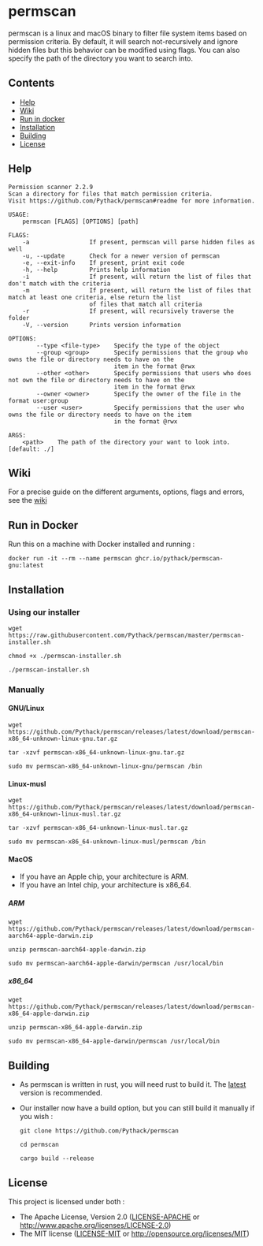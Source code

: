 # permscan

permscan is a linux and macOS binary to filter file system items based on
permission criteria. By default, it will search not-recursively and ignore hidden
files but this behavior can be modified using flags. You can also specify the
path of the directory you want to search into.

## Contents

* [Help](##Help)
* [Wiki](##Wiki)
* [Run in docker](##Run-in-docker)
* [Installation](##Installation)
* [Building](##Building)
* [License](##License)

## Help

```
Permission scanner 2.2.9
Scan a directory for files that match permission criteria.
Visit https://github.com/Pythack/permscan#readme for more information.

USAGE:
    permscan [FLAGS] [OPTIONS] [path]

FLAGS:
    -a                 If present, permscan will parse hidden files as well
    -u, --update       Check for a newer version of permscan
    -e, --exit-info    If present, print exit code
    -h, --help         Prints help information
    -i                 If present, will return the list of files that don't match with the criteria
    -m                 If present, will return the list of files that match at least one criteria, else return the list
                       of files that match all criteria
    -r                 If present, will recursively traverse the folder
    -V, --version      Prints version information

OPTIONS:
        --type <file-type>    Specify the type of the object
        --group <group>       Specify permissions that the group who owns the file or directory needs to have on the
                              item in the format @rwx
        --other <other>       Specify permissions that users who does not own the file or directory needs to have on the
                              item in the format @rwx
        --owner <owner>       Specify the owner of the file in the format user:group
        --user <user>         Specify permissions that the user who owns the file or directory needs to have on the item
                              in the format @rwx

ARGS:
    <path>    The path of the directory your want to look into. [default: ./]
```

## Wiki

For a precise guide on the different arguments, options, flags and errors, see the [wiki](https://github.com/Pythack/permscan/wiki)

## Run in Docker

Run this on a machine with Docker installed and running :

```console
docker run -it --rm --name permscan ghcr.io/pythack/permscan-gnu:latest
```

## Installation

### Using our installer

```
wget https://raw.githubusercontent.com/Pythack/permscan/master/permscan-installer.sh
```

```
chmod +x ./permscan-installer.sh
```

```
./permscan-installer.sh
```

### Manually

#### GNU/Linux

```
wget https://github.com/Pythack/permscan/releases/latest/download/permscan-x86_64-unknown-linux-gnu.tar.gz
```

```
tar -xzvf permscan-x86_64-unknown-linux-gnu.tar.gz
```

```
sudo mv permscan-x86_64-unknown-linux-gnu/permscan /bin
```

#### Linux-musl

```
wget https://github.com/Pythack/permscan/releases/latest/download/permscan-x86_64-unknown-linux-musl.tar.gz
```

```
tar -xzvf permscan-x86_64-unknown-linux-musl.tar.gz
```

```
sudo mv permscan-x86_64-unknown-linux-musl/permscan /bin
```

#### MacOS

* If you have an Apple chip, your architecture is ARM.
* If you have an Intel chip, your architecture is x86_64.

##### ARM

```
wget https://github.com/Pythack/permscan/releases/latest/download/permscan-aarch64-apple-darwin.zip
```

```
unzip permscan-aarch64-apple-darwin.zip
```

```
sudo mv permscan-aarch64-apple-darwin/permscan /usr/local/bin
```

##### x86_64

```
wget https://github.com/Pythack/permscan/releases/latest/download/permscan-x86_64-apple-darwin.zip
```

```
unzip permscan-x86_64-apple-darwin.zip
```

```
sudo mv permscan-x86_64-apple-darwin/permscan /usr/local/bin
```

## Building

* As permscan is written in rust, you will need rust to build it. The
  [latest](https://www.rust-lang.org/tools/install) version is recommended.

* Our installer now have a build option, but you can still build it manually if you
  wish :

  ```
  git clone https://github.com/Pythack/permscan
  ```

  ```
  cd permscan
  ```

  ```
  cargo build --release
  ```

## License

This project is licensed under both :

* The Apache License, Version 2.0 ([LICENSE-APACHE](LICENSE-APACHE) or <http://www.apache.org/licenses/LICENSE-2.0>)
* The MIT license ([LICENSE-MIT](LICENSE-MIT) or
  <http://opensource.org/licenses/MIT>)
